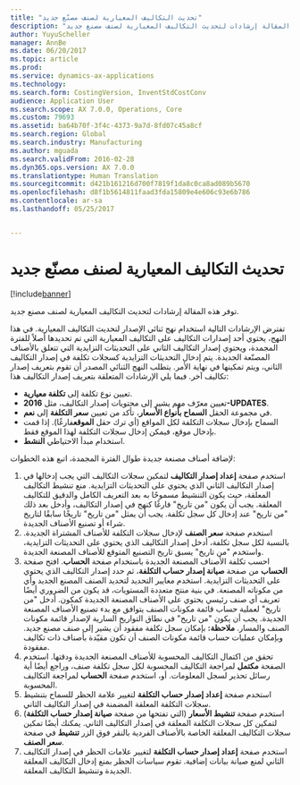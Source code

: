 ```yaml
---
title: "تحديث التكاليف المعيارية لصنف مصنّع جديد"
description: "توفر هذه المقالة إرشادات لتحديث التكاليف المعيارية لصنف مصنع جديد."
author: YuyuScheller
manager: AnnBe
ms.date: 06/20/2017
ms.topic: article
ms.prod: 
ms.service: dynamics-ax-applications
ms.technology: 
ms.search.form: CostingVersion, InventStdCostConv
audience: Application User
ms.search.scope: AX 7.0.0, Operations, Core
ms.custom: 79693
ms.assetid: ba64b70f-3f4c-4373-9a7d-8fd07c45a8cf
ms.search.region: Global
ms.search.industry: Manufacturing
ms.author: mguada
ms.search.validFrom: 2016-02-28
ms.dyn365.ops.version: AX 7.0.0
ms.translationtype: Human Translation
ms.sourcegitcommit: d421b161216d700f7819f1da8c0ca8ad089b5670
ms.openlocfilehash: d8f1b5614811faad3fda15809e4e606c93e6b786
ms.contentlocale: ar-sa
ms.lasthandoff: 05/25/2017


---
```


# <a name="update-standard-costs-for-a-new-manufactured-item"></a>تحديث التكاليف المعيارية لصنف مصنّع جديد

[!include[banner](../includes/banner.md)]


توفر هذه المقالة إرشادات لتحديث التكاليف المعيارية لصنف مصنع جديد. 

تفترض الإرشادات التالية استخدام نهج ثنائي الإصدار لتحديث التكاليف المعيارية. في هذا النهج، يحتوي أحد إصدارات التكاليف على التكاليف المعيارية التي تم تحديدها أصلاً للفترة المجمدة، ويحتوي إصدار التكاليف الثاني على التحديثات التزايدية التي تتعلق بالأصناف المصنّعة الجديدة. يتم إدخال التحديثات التزايدية كسجلات تكلفة في إصدار التكاليف الثاني، ويتم تمكينها في نهاية الأمر. يتطلب النهج الثنائي المصدر أن تقوم بتعريف إصدار تكاليف آخر. فيما يلي الإرشادات المتعلقة بتعريف إصدار التكاليف هذا:

-   تعيين نوع تكلفة إلى **تكلفة معيارية**.
-   تعيين معرّف مهم يشير إلى محتويات إصدار التكاليف، مثل **2016-UPDATES**.
-   في مجموعة الحقل **السماح بأنواع الأسعار**، تأكد من تعيين **سعر التكلفة** إلى **نعم**.
-   السماح بإدخال سجلات التكلفة لكل المواقع (أي ترك حقل **الموقع**فارغًا). إذا قمت بإدخال موقع، فيمكن إدخال سجلات التكلفة لهذا الموقع فقط.
-   استخدام مبدأ الاحتياطي **النشط**.

لإضافة أصناف مصنعة جديدة طوال الفترة المجمدة، اتبع هذه الخطوات:

1.  استخدم صفحة **إعداد إصدار التكاليف** لتمكين سجلات التكاليف التي يجب إدخالها في إصدار التكاليف الثاني الذي يحتوي على التحديثات التزايدية. منع تنشيط التكاليف المعلقة، حيث يكون التنشيط مسموحًا به بعد التعريف الكامل والدقيق للتكاليف المعلقة. يجب أن يكون "من تاريخ" فارغًا كنهج في إصدار التكاليف، وأدخل بعد ذلك "من تاريخ" عند إدخال كل سجل تكلفة. يجب أن يمثل "من تاريخ" تاريخًا سابقًا لتاريخ شراء أو تصنيع الأصناف الجديدة.
2.  استخدم صفحة **سعر الصنف** لإدخال سجلات التكلفة للأصناف المشتراة الجديدة. بالنسبة لكل سجل تكلفة، أدخل إصدار التكاليف الذي يحتوي على التحديثات التزايدية، واستخدم "من تاريخ" يسبق تاريخ التصنيع المتوقع للأصناف المصنعة الجديدة.
3.  احسب تكلفة الأصناف المصنعة الجديدة باستخدام صفحة **الحساب**. افتح صفحة **الحساب** من صفحة **صيانة إصدار حساب التكلفة‬**، ثم حدد إصدار التكاليف الذي يحتوي على التحديثات التزايدية. استخدم معايير التحديد لتحديد الصنف المصنع الجديد وأي من مكوناته المصنعة. في بنية منتج متعددة المستويات، قد يكون من الضروري أيضًا تعريف أي صنف رئيسي يحتوي على الأصناف المصنعة الجديدة كمكون. أدخل "من تاريخ" لعملية حساب قائمة مكونات الصنف يتوافق مع بدء تصنيع الأصناف المصنعة الجديدة. يجب أن يكون "من تاريخ" في نطاق التواريخ السارية لإصدار قائمة مكونات الصنف والمسار. **ملاحظة:** بإمكان سجل تكلفة مفقود أن يشير إلى صنف مصنع جديد. وبإمكان عمليات حساب قائمة مكونات الصنف‬ أن تكون مقيّدة بأصناف ذات تكاليف مفقودة.
4.  تحقق من اكتمال التكاليف المحسوبة للأصناف المصنعة الجديدة ودقتها. استخدم الصفحة **مكتمل‬** لمراجعة التكاليف المحسوبة لكل سجل تكلفة صنف، وراجع أيضًا أية رسائل تحذير لسجل المعلومات. أو، استخدم صفحة **الحساب‬** لمراجعة التكاليف المحسوبة.
5.  استخدم صفحة **إعداد إصدار حساب التكلفة‬** لتغيير علامة الحظر للسماح بتنشيط سجلات التكلفة المعلقة المضمنة في إصدار التكاليف الثاني.
6.  استخدم صفحة **تنشيط الأسعار** (التي تفتحها من صفحة **صيانة إصدار حساب التكلفة**) لتمكين كل سجلات التكلفة المعلقة في إصدار التكاليف الثاني. يمكنك أيضًا تمكين سجلات التكاليف المعلقة الخاصة بالأصناف الفردية بالنقر فوق الزر **تنشيط‬** في صفحة **سعر الصنف**.
7.  استخدم صفحة **إعداد إصدار حساب التكلفة‬** لتغيير علامات الحظر في إصدار التكاليف الثاني لمنع صيانة بيانات إضافية. تقوم سياسات الحظر بمنع إدخال التكاليف المعلقة الجديدة وتنشيط التكاليف المعلقة.





